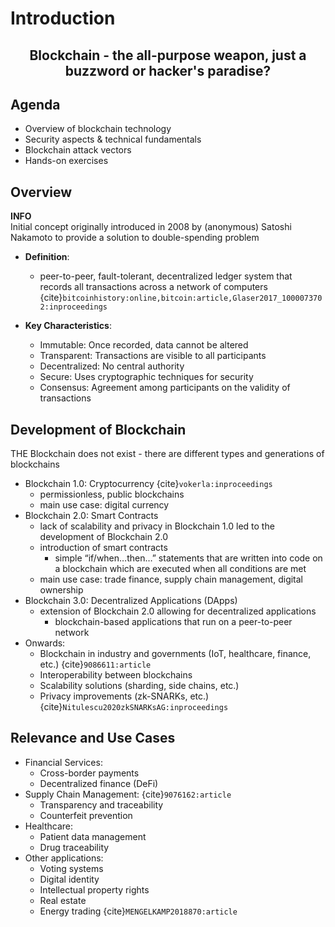 # Introduction

<h2 style="text-align: center">
Blockchain - the all-purpose weapon, just a buzzword or hacker's paradise?
</h2>

## Agenda

* Overview of blockchain technology
* Security aspects & technical fundamentals
* Blockchain attack vectors
* Hands-on exercises

## Overview

<div class="alert alert-info"><b>INFO</b><br />
Initial concept originally introduced in 2008 by (anonymous) Satoshi Nakamoto to provide a solution to double-spending problem
</div>

* **Definition**:
  * peer-to-peer, fault-tolerant, decentralized ledger system that records all transactions across a network of computers {cite}`bitcoinhistory:online,bitcoin:article,Glaser2017_1000073702:inproceedings`

* **Key Characteristics**:
  * Immutable: Once recorded, data cannot be altered
  * Transparent: Transactions are visible to all participants
  * Decentralized: No central authority
  * Secure: Uses cryptographic techniques for security
  * Consensus: Agreement among participants on the validity of transactions

## Development of Blockchain

THE Blockchain does not exist - there are different types and generations of blockchains

* Blockchain 1.0: Cryptocurrency {cite}`vokerla:inproceedings`
  * permissionless, public blockchains
  * main use case: digital currency
* Blockchain 2.0: Smart Contracts
  * lack of scalability and privacy in Blockchain 1.0 led to the development of Blockchain 2.0
  * introduction of smart contracts
    * simple “if/when…then…” statements that are written into code on a blockchain which are executed when all conditions are met
  * main use case: trade finance, supply chain management, digital ownership
* Blockchain 3.0: Decentralized Applications (DApps)
  * extension of Blockchain 2.0 allowing for decentralized applications
    * blockchain-based applications that run on a peer-to-peer network
* Onwards:
  * Blockchain in industry and governments (IoT, healthcare, finance, etc.) {cite}`9086611:article`
  * Interoperability between blockchains 
  * Scalability solutions (sharding, side chains, etc.)
  * Privacy improvements (zk-SNARKs, etc.) {cite}`Nitulescu2020zkSNARKsAG:inproceedings`

  
## Relevance and Use Cases
* Financial Services:
  * Cross-border payments
  * Decentralized finance (DeFi)
* Supply Chain Management: {cite}`9076162:article`
  * Transparency and traceability
  * Counterfeit prevention
* Healthcare:
  * Patient data management
  * Drug traceability
* Other applications:
  * Voting systems
  * Digital identity
  * Intellectual property rights
  * Real estate
  * Energy trading {cite}`MENGELKAMP2018870:article`








